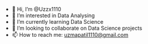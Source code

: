 - 👋 Hi, I’m @Uzzx1110
- 👀 I’m interested in Data Analysing
- 🌱 I’m currently learning Data Science
- 💞️ I’m looking to collaborate on Data Science projects
- 📫 How to reach me: uzmapatil1110@gmail.com

<!---
Uzzx1110/Uzzx1110 is a ✨ special ✨ repository because its `README.md` (this file) appears on your GitHub profile.
You can click the Preview link to take a look at your changes.
--->
